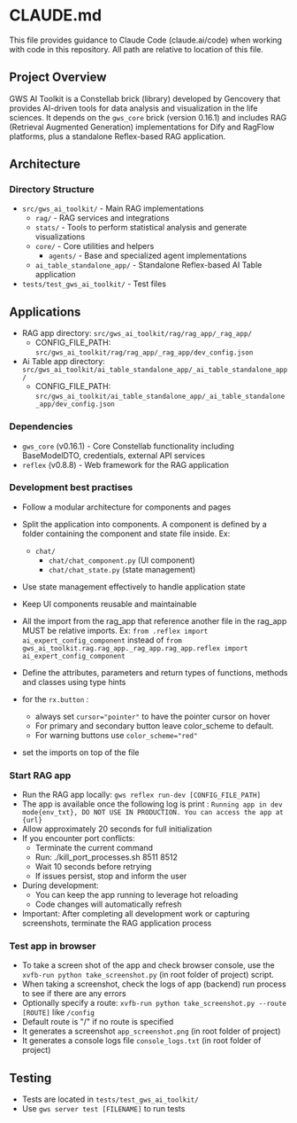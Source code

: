 # CLAUDE.md

This file provides guidance to Claude Code (claude.ai/code) when working with code in this repository. All path are relative to location of this file.

## Project Overview

GWS AI Toolkit is a Constellab brick (library) developed by Gencovery that provides AI-driven tools for data analysis and visualization in the life sciences. It depends on the `gws_core` brick (version 0.16.1) and includes RAG (Retrieval Augmented Generation) implementations for Dify and RagFlow platforms, plus a standalone Reflex-based RAG application.

## Architecture

### Directory Structure
- `src/gws_ai_toolkit/` - Main RAG implementations
  - `rag/` - RAG services and integrations
  - `stats/` - Tools to perform statistical analysis and generate visualizations
  - `core/` - Core utilities and helpers
    - `agents/` - Base and specialized agent implementations
  - `ai_table_standalone_app/` - Standalone Reflex-based AI Table application
- `tests/test_gws_ai_toolkit/` - Test files


## Applications
- RAG app directory: `src/gws_ai_toolkit/rag/rag_app/_rag_app/`
  - CONFIG_FILE_PATH: `src/gws_ai_toolkit/rag/rag_app/_rag_app/dev_config.json`
- Ai Table app directory: `src/gws_ai_toolkit/ai_table_standalone_app/_ai_table_standalone_app/`
  - CONFIG_FILE_PATH: `src/gws_ai_toolkit/ai_table_standalone_app/_ai_table_standalone_app/dev_config.json`

### Dependencies
- `gws_core` (v0.16.1) - Core Constellab functionality including BaseModelDTO, credentials, external API services
- `reflex` (v0.8.8) - Web framework for the RAG application

### Development best practises
- Follow a modular architecture for components and pages
- Split the application into components. A component is defined by a folder containing the component and state file inside. Ex:
  - `chat/`
    - `chat/chat_component.py` (UI component)
    - `chat/chat_state.py` (state management)
- Use state management effectively to handle application state
- Keep UI components reusable and maintainable
- All the import from the rag_app that reference another file in the rag_app MUST be relative imports. Ex: `from .reflex import ai_expert_config_component` instead of `from gws_ai_toolkit.rag.rag_app._rag_app.rag_app.reflex import ai_expert_config_component`
- Define the attributes, parameters and return types of functions, methods and classes using type hints
- for the `rx.button` :
  - always set `cursor="pointer"` to have the pointer cursor on hover
  - For primary and secondary button leave color_scheme to default.
  - For warning buttons use `color_scheme="red"`


- set the imports on top of the file

### Start RAG app
- Run the RAG app locally: `gws reflex run-dev [CONFIG_FILE_PATH]` 
- The app is available once the following log is print : `Running app in dev mode{env_txt}, DO NOT USE IN PRODUCTION. You can access the app at {url}`
- Allow approximately 20 seconds for full initialization
- If you encounter port conflicts:
  - Terminate the current command
  - Run: ./kill_port_processes.sh 8511 8512
  - Wait 10 seconds before retrying
  - If issues persist, stop and inform the user
- During development:
  - You can keep the app running to leverage hot reloading
  - Code changes will automatically refresh
- Important: After completing all development work or capturing screenshots, terminate the RAG application process

### Test app in browser
- To take a screen shot of the app and check browser console, use the `xvfb-run python take_screenshot.py` (in root folder of project) script.
- When taking a screenshot, check the logs of app (backend) run process to see if there are any errors 
- Optionally specify a route: `xvfb-run python take_screenshot.py --route [ROUTE]` like `/config`
- Default route is "/" if no route is specified
- It generates a screenshot `app_screenshot.png` (in root folder of project)
- It generates a console logs file `console_logs.txt` (in root folder of project)

## Testing
- Tests are located in `tests/test_gws_ai_toolkit/`
- Use `gws server test [FILENAME]` to run tests